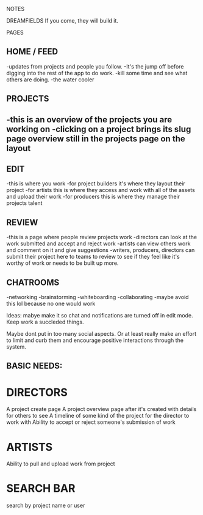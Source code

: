 NOTES

DREAMFIELDS
If you come, they will build it.

PAGES 

## HOME / FEED
  -updates from projects and people you follow.
  -It's the jump off before digging into the rest of the app to do work.
  -kill some time and see what others are doing. 
  -the water cooler

## PROJECTS
  -this is an overview of the projects you are working on
  -clicking on a project brings its slug page overview still in the projects page on the layout
  -

## EDIT 
  -this is where you work
  -for project builders it's where they layout their project
  -for artists this is where they access and work with all of the assets and upload their work
  -for producers this is where they manage their projects talent

## REVIEW
  -this is a page where people review projects work
  -directors can look at the work submitted and accept and reject work
  -artists can view others work and comment on it and give suggestions
  -writers, producers, directors can submit their project here to teams to review to see if they feel like it's worthy of work or needs to be built up more.

## CHATROOMS 
  -networking
  -brainstorming
  -whiteboarding
  -collaborating 
  -maybe avoid this lol because no one would work

Ideas:
mabye make it so chat and notifications are turned off in edit mode. Keep work a succleded things.

Maybe dont put in too many social aspects. Or at least really make an effort to limit and curb them and encourage positive interactions through the system.
  

## BASIC NEEDS:

# DIRECTORS
  A project create page
  A project overview page after it's created with details for others to see
  A timeline of some kind of the project for the director to work with
  Ability to accept or reject someone's submission of work

# ARTISTS
  Ability to pull and upload work from project

# SEARCH BAR
  search by project name or user  
